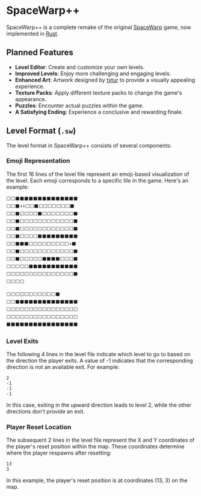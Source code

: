 # SpaceWarp++

SpaceWarp++ is a complete remake of the original [SpaceWarp](https://github.com/Wam25/SpaceWarp) game, now implemented in [Rust](https://www.rust-lang.org/).

## Planned Features
- **Level Editor**: Create and customize your own levels.
- **Improved Levels**: Enjoy more challenging and engaging levels.
- **Enhanced Art**: Artwork designed by [txtur](https://github.com/txtur) to provide a visually appealing experience.
- **Texture Packs**: Apply different texture packs to change the game's appearance.
- **Puzzles**: Encounter actual puzzles within the game.
- **A Satisfying Ending**: Experience a conclusive and rewarding finale.

## Level Format (`.sw`)
The level format in SpaceWarp++ consists of several components:

### Emoji Representation
The first 16 lines of the level file represent an emoji-based visualization of the level. Each emoji corresponds to a specific tile in the game. Here's an example:
```
⬜⬜⬛⬛⬛⬛⬛⬛⬛⬛⬛⬛⬛⬛⬛⬛
⬜⬜⬛⬇️⬇️⬜⬜⬛⬜⬜⬜⬜⬜⬜⬜⬛
⬜⬜⬛⬜⬜⬜⬜⬛⬜⬜⬜⬜⬜⬜⬜⬛
⬜⬜⬛⬜⬜⬜⬜⬜⬜⬜⬜⬜⬜⬜⬜⬛
⬜⬜⬛⬜⬜⬜⬜⬜⬜⬜⬜⬜⬜⬜⬜⬛
⬜⬜⬛⬜⬜⬜⬜⬛⬛⬛⬛⬛⬛⬛⬛⬛
⬜⬜⬛⬛⬛⬜⬜⬜⬜⬜⬜⬜⬜⬜⬇️⬛
⬜⬜⬛⬜⬜⬜⬜⬜⬜⬜⬜⬜⬜⬜⬜⬛
⬜⬜⬛⬜⬜⬜⬜⬜⬛⬛⬛⬛⬜⬜⬜⬛
⬜⬜⬜⬜⬜⬛⬛⬛⬛⬛⬛⬛⬛⬛⬛⬛
⬜⬜⬜⬜⬜⬜⬜⬜⬜⬜⬜⬜⬜⬜⬜⬛
⬜⬜⬜⬜

⬜⬜⬜⬜⬜⬜⬜⬜⬜⬜⬜⬛
⬜⬜⬛⬛⬛⬛⬛⬛⬛⬛⬛⬛⬛⬛⬛⬛
⬜⬜⬜⬜⬜⬜⬜⬜⬜⬜⬜⬜⬜⬜⬜⬜
⬜⬜⬜⬜⬜⬜⬜⬜⬜⬜⬜⬜⬜⬜⬜⬜
⬛⬛⬛⬛⬛⬛⬛⬛⬛⬛⬛⬛⬛⬛⬛⬛
```

### Level Exits
The following 4 lines in the level file indicate which level to go to based on the direction the player exits. A value of -1 indicates that the corresponding direction is not an available exit. For example:
```
2
-1
-1
-1
```
In this case, exiting in the upward direction leads to level 2, while the other directions don't provide an exit.

### Player Reset Location
The subsequent 2 lines in the level file represent the X and Y coordinates of the player's reset position within the map. These coordinates determine where the player respawns after resetting:
```
13
3
```
In this example, the player's reset position is at coordinates (13, 3) on the map.
